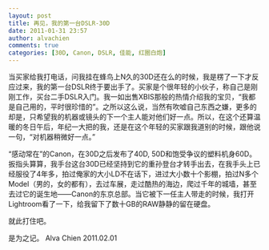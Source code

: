 ```yaml
---
layout: post
title: 再见，我的第一台DSLR-30D
date: 2011-01-31 23:57
author: alvachien
comments: true
categories: [30D, Canon, DSLR, 佳能, 红圈白炮]
---
```

当买家给我打电话，问我挂在蜂鸟上N久的30D还在么的时候，我是楞了一下才反应过来，我的第一台DSLR终于要出手了。买家是个很年轻的小伙子，称自己是刚刚工作，买台二手DSLR入门。我一如出售XBIS那般的热情介绍我的宝贝，“我都是自己用的，平时很珍惜的”。之所以这么说，当然有吹嘘自己东西之嫌，更多的却是，只希望我的机器或镜头的下一个主人能对他们好一点。所以，在这个还算温暖的冬日午后，年纪一大把的我，还是在这个年轻的买家跟我道别的时候，跟他说一句，“对机器稍微好一点。”

“感动常在”的Canon，在30D之后发布了40D, 50D和饱受争议的塑料机身60D。扳指头算算，我手台这台30D已经坚持到它的重孙登台才转手出去，在我手头上已经服役了4年多，拍过俺家的大小LD不在话下，进过大小数十个影棚，拍过N多个Model（男的，女的都有），去过车展，走过酷热的海边，爬过千年的城墙，甚至去过它的诞生地——Canon的东京总部。当它被下一任主人带走的时候，我打开Lightroom看了一下，给我留下了数十GB的RAW静静的留在硬盘。

就此打住吧。

是为之记。
Alva Chien
2011.02.01
